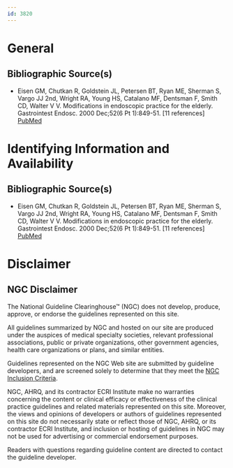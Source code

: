 ```yaml
---
id: 3820
---
```


# General

## Bibliographic Source(s)

- Eisen GM, Chutkan R, Goldstein JL, Petersen BT, Ryan ME, Sherman S, Vargo JJ 2nd, Wright RA, Young HS, Catalano MF, Dentsman F, Smith CD, Walter V V. Modifications in endoscopic practice for the elderly. Gastrointest Endosc. 2000 Dec;52(6 Pt 1):849-51. [11 references] [ PubMed ](http://www.ncbi.nlm.nih.gov/entrez/query.fcgi?cmd=Retrieve&db=pubmed&dopt=Abstract&list_uids=11182689)

# Identifying Information and Availability

## Bibliographic Source(s)

- Eisen GM, Chutkan R, Goldstein JL, Petersen BT, Ryan ME, Sherman S, Vargo JJ 2nd, Wright RA, Young HS, Catalano MF, Dentsman F, Smith CD, Walter V V. Modifications in endoscopic practice for the elderly. Gastrointest Endosc. 2000 Dec;52(6 Pt 1):849-51. [11 references] [ PubMed ](http://www.ncbi.nlm.nih.gov/entrez/query.fcgi?cmd=Retrieve&db=pubmed&dopt=Abstract&list_uids=11182689)

# Disclaimer

## NGC Disclaimer

The National Guideline Clearinghouse™ (NGC) does not develop, produce, approve, or endorse the guidelines represented on this site.

All guidelines summarized by NGC and hosted on our site are produced under the auspices of medical specialty societies, relevant professional associations, public or private organizations, other government agencies, health care organizations or plans, and similar entities.

Guidelines represented on the NGC Web site are submitted by guideline developers, and are screened solely to determine that they meet the [NGC Inclusion Criteria](/help-and-about/summaries/inclusion-criteria).

NGC, AHRQ, and its contractor ECRI Institute make no warranties concerning the content or clinical efficacy or effectiveness of the clinical practice guidelines and related materials represented on this site. Moreover, the views and opinions of developers or authors of guidelines represented on this site do not necessarily state or reflect those of NGC, AHRQ, or its contractor ECRI Institute, and inclusion or hosting of guidelines in NGC may not be used for advertising or commercial endorsement purposes.

Readers with questions regarding guideline content are directed to contact the guideline developer.

